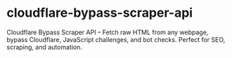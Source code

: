 # cloudflare-bypass-scraper-api
Cloudflare Bypass Scraper API – Fetch raw HTML from any webpage, bypass Cloudflare, JavaScript challenges, and bot checks. Perfect for SEO, scraping, and automation.
